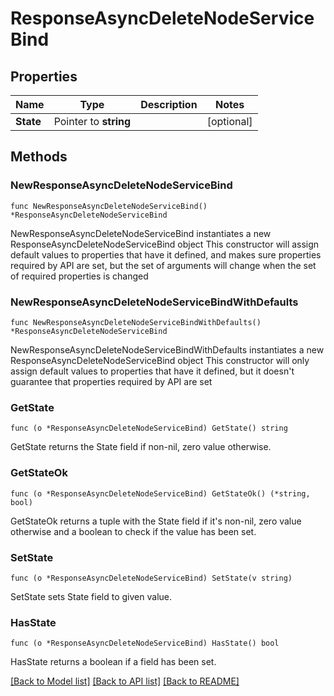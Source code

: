 # ResponseAsyncDeleteNodeServiceBind

## Properties

Name | Type | Description | Notes
------------ | ------------- | ------------- | -------------
**State** | Pointer to **string** |  | [optional] 

## Methods

### NewResponseAsyncDeleteNodeServiceBind

`func NewResponseAsyncDeleteNodeServiceBind() *ResponseAsyncDeleteNodeServiceBind`

NewResponseAsyncDeleteNodeServiceBind instantiates a new ResponseAsyncDeleteNodeServiceBind object
This constructor will assign default values to properties that have it defined,
and makes sure properties required by API are set, but the set of arguments
will change when the set of required properties is changed

### NewResponseAsyncDeleteNodeServiceBindWithDefaults

`func NewResponseAsyncDeleteNodeServiceBindWithDefaults() *ResponseAsyncDeleteNodeServiceBind`

NewResponseAsyncDeleteNodeServiceBindWithDefaults instantiates a new ResponseAsyncDeleteNodeServiceBind object
This constructor will only assign default values to properties that have it defined,
but it doesn't guarantee that properties required by API are set

### GetState

`func (o *ResponseAsyncDeleteNodeServiceBind) GetState() string`

GetState returns the State field if non-nil, zero value otherwise.

### GetStateOk

`func (o *ResponseAsyncDeleteNodeServiceBind) GetStateOk() (*string, bool)`

GetStateOk returns a tuple with the State field if it's non-nil, zero value otherwise
and a boolean to check if the value has been set.

### SetState

`func (o *ResponseAsyncDeleteNodeServiceBind) SetState(v string)`

SetState sets State field to given value.

### HasState

`func (o *ResponseAsyncDeleteNodeServiceBind) HasState() bool`

HasState returns a boolean if a field has been set.


[[Back to Model list]](../README.md#documentation-for-models) [[Back to API list]](../README.md#documentation-for-api-endpoints) [[Back to README]](../README.md)


